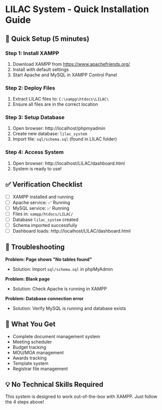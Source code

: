 # LILAC System - Quick Installation Guide

## 🚀 Quick Setup (5 minutes)

### Step 1: Install XAMPP
1. Download XAMPP from https://www.apachefriends.org/
2. Install with default settings
3. Start Apache and MySQL in XAMPP Control Panel

### Step 2: Deploy Files
1. Extract LILAC files to: `C:\xampp\htdocs\LILAC\`
2. Ensure all files are in the correct location

### Step 3: Setup Database
1. Open browser: http://localhost/phpmyadmin
2. Create new database: `lilac_system`
3. Import file: `sql/schema.sql` (found in LILAC folder)

### Step 4: Access System
1. Open browser: http://localhost/LILAC/dashboard.html
2. System is ready to use!

## ✅ Verification Checklist
- [ ] XAMPP installed and running
- [ ] Apache service: ✅ Running
- [ ] MySQL service: ✅ Running  
- [ ] Files in: `xampp/htdocs/LILAC/`
- [ ] Database `lilac_system` created
- [ ] Schema imported successfully
- [ ] Dashboard loads: http://localhost/LILAC/dashboard.html

## 🔧 Troubleshooting
**Problem: Page shows "No tables found"**
- Solution: Import `sql/schema.sql` in phpMyAdmin

**Problem: Blank page**
- Solution: Check Apache is running in XAMPP

**Problem: Database connection error**  
- Solution: Verify MySQL is running and database exists

## 📁 What You Get
- Complete document management system
- Meeting scheduler
- Budget tracking
- MOU/MOA management
- Awards tracking
- Template system
- Registrar file management

## 💡 No Technical Skills Required
This system is designed to work out-of-the-box with XAMPP. Just follow the 4 steps above! 